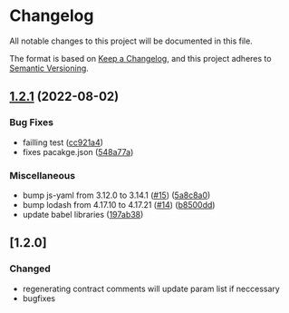 # Changelog
All notable changes to this project will be documented in this file.

The format is based on [Keep a Changelog](https://keepachangelog.com/en/1.0.0/),
and this project adheres to [Semantic Versioning](https://semver.org/spec/v2.0.0.html).

## [1.2.1](https://github.com/NodeFactoryIo/solidity-comments-core/compare/v1.2.0...v1.2.1) (2022-08-02)


### Bug Fixes

* failling test ([cc921a4](https://github.com/NodeFactoryIo/solidity-comments-core/commit/cc921a4c5f5f1d913cdc12cd96023a0b5f7acfce))
* fixes pacakge.json ([548a77a](https://github.com/NodeFactoryIo/solidity-comments-core/commit/548a77ae267f2d1a994c81f05c08da0b1251ddbf))


### Miscellaneous

* bump js-yaml from 3.12.0 to 3.14.1 ([#15](https://github.com/NodeFactoryIo/solidity-comments-core/issues/15)) ([5a8c8a0](https://github.com/NodeFactoryIo/solidity-comments-core/commit/5a8c8a0721c5af53562f83f0610b79a15c1efd73))
* bump lodash from 4.17.10 to 4.17.21 ([#14](https://github.com/NodeFactoryIo/solidity-comments-core/issues/14)) ([b8500dd](https://github.com/NodeFactoryIo/solidity-comments-core/commit/b8500dd433893442bb723d3968ec84019d06d425))
* update babel libraries ([197ab38](https://github.com/NodeFactoryIo/solidity-comments-core/commit/197ab3852dcf1cff3af6f7dc7ac55021da83310b))

## [1.2.0]
### Changed
- regenerating contract comments will update param list if neccessary
- bugfixes
